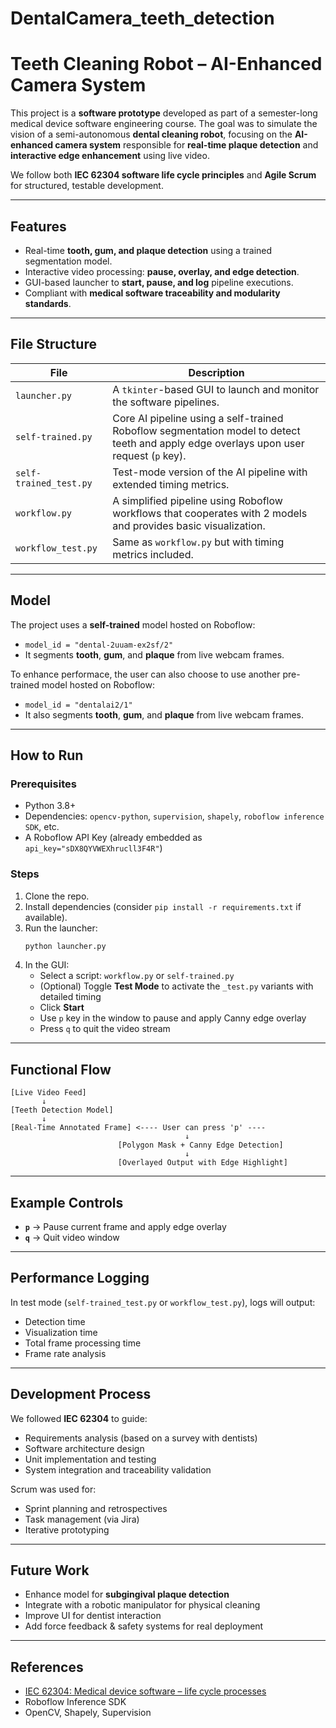 # DentalCamera_teeth_detection

# Teeth Cleaning Robot – AI-Enhanced Camera System

This project is a **software prototype** developed as part of a semester-long medical device software engineering course. The goal was to simulate the vision of a semi-autonomous **dental cleaning robot**, focusing on the **AI-enhanced camera system** responsible for **real-time plaque detection** and **interactive edge enhancement** using live video.

We follow both **IEC 62304 software life cycle principles** and **Agile Scrum** for structured, testable development.

---

## Features

- Real-time **tooth, gum, and plaque detection** using a trained segmentation model.
- Interactive video processing: **pause, overlay, and edge detection**.
- GUI-based launcher to **start, pause, and log** pipeline executions.
- Compliant with **medical software traceability and modularity standards**.

---

## File Structure

| File | Description |
|------|-------------|
| `launcher.py` | A `tkinter`-based GUI to launch and monitor the software pipelines. |
| `self-trained.py` | Core AI pipeline using a self-trained Roboflow segmentation model to detect teeth and apply edge overlays upon user request (`p` key). |
| `self-trained_test.py` | Test-mode version of the AI pipeline with extended timing metrics. |
| `workflow.py` | A simplified pipeline using Roboflow workflows that cooperates with 2 models and provides basic visualization. |
| `workflow_test.py` | Same as `workflow.py` but with timing metrics included. |

---

## Model

The project uses a **self-trained** model hosted on Roboflow:
- `model_id = "dental-2uuam-ex2sf/2"`
- It segments **tooth**, **gum**, and **plaque** from live webcam frames.

To enhance performace, the user can also choose to use another pre-trained model hosted on Roboflow:
- `model_id = "dentalai2/1"`
- It also segments **tooth**, **gum**, and **plaque** from live webcam frames.

---

## How to Run

### Prerequisites
- Python 3.8+
- Dependencies: `opencv-python`, `supervision`, `shapely`, `roboflow inference SDK`, etc.
- A Roboflow API Key (already embedded as `api_key="sDX8QYVWEXhrucll3F4R"`)

### Steps

1. Clone the repo.
2. Install dependencies (consider `pip install -r requirements.txt` if available).
3. Run the launcher:
   ```bash
   python launcher.py
   ```
4. In the GUI:
   - Select a script: `workflow.py` or `self-trained.py`
   - (Optional) Toggle **Test Mode** to activate the `_test.py` variants with detailed timing
   - Click **Start**
   - Use `p` key in the window to pause and apply Canny edge overlay
   - Press `q` to quit the video stream

---

## Functional Flow

```
[Live Video Feed]
       ↓
[Teeth Detection Model]
       ↓
[Real-Time Annotated Frame] <---- User can press 'p' ----
                                       ↓
                        [Polygon Mask + Canny Edge Detection]
                                       ↓
                        [Overlayed Output with Edge Highlight]
```

---

## Example Controls

- **`p`** → Pause current frame and apply edge overlay
- **`q`** → Quit video window

---

## Performance Logging

In test mode (`self-trained_test.py` or `workflow_test.py`), logs will output:
- Detection time
- Visualization time
- Total frame processing time
- Frame rate analysis

---

## Development Process

We followed **IEC 62304** to guide:
- Requirements analysis (based on a survey with dentists)
- Software architecture design
- Unit implementation and testing
- System integration and traceability validation

Scrum was used for:
- Sprint planning and retrospectives
- Task management (via Jira)
- Iterative prototyping

---

## Future Work

- Enhance model for **subgingival plaque detection**
- Integrate with a robotic manipulator for physical cleaning
- Improve UI for dentist interaction
- Add force feedback & safety systems for real deployment

---

## References

- [IEC 62304: Medical device software – life cycle processes](https://www.iso.org/standard/38421.html)
- Roboflow Inference SDK
- OpenCV, Shapely, Supervision
